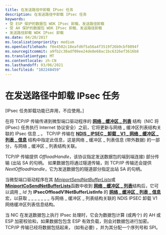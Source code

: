 ```yaml
---
title: 在发送路径中卸载 IPsec 任务
description: 在发送路径中卸载 IPsec 任务
keywords:
- 受 ESP 保护的数据包 WDK IPsec 卸载、发送路径卸载
- 受 AH 保护的数据包 WDK IPsec 卸载、发送路径卸载
- 发送路径卸载 WDK IPsec 卸载
ms.date: 04/20/2017
ms.localizationpriority: medium
ms.openlocfilehash: f0e4502c18eafd6f5a56a4f3519f26b9cbf0894f
ms.sourcegitcommit: a9fb2c30adf09ee24de8e68ac1bc6326ef3616b8
ms.translationtype: MT
ms.contentlocale: zh-CN
ms.lasthandoff: 03/06/2021
ms.locfileid: "102248459"
---
```

# <a name="offloading-ipsec-tasks-in-the-send-path"></a>在发送路径中卸载 IPsec 任务

\[IPsec 任务卸载功能已弃用，不应使用。\]




在将 TCP/IP 传输传递到微型端口驱动程序的 [**网络 \_ 缓冲区 \_ 列表**](/windows-hardware/drivers/ddi/nbl/ns-nbl-net_buffer_list) 结构（NIC 将 (IPsec) 任务执行 Internet 协议安全）之前，它将更新与网络 \_ 缓冲区列表结构关联的 IPsec 信息 \_ 。 TCP/IP 传输在 [**NDIS \_ IPSEC \_ 卸载 \_ V1 \_ 网络 \_ 缓冲区 \_ 列表 \_ 信息**](/windows-hardware/drivers/ddi/ndis/ns-ndis-_ndis_ipsec_offload_v1_net_buffer_list_info) 结构中指定此信息，这是网络 \_ 缓冲区 \_ 列表信息 (带外数据) 的一部分，与网络 \_ 缓冲区 \_ 列表结构关联。

TCP/IP 传输提供 *OffloadHandle*，该协议指定发送数据包的端到端连接) 部分传输 (出站 SA 的句柄。 如果数据包将通过隧道传输，则 TCP/IP 传输还会提供 *NextOffloadHandle*，它为发送数据包的隧道部分指定出站 SA 的句柄。

当微型端口驱动程序在其 [*MiniportSendNetBufferLists*](/windows-hardware/drivers/ddi/ndis/nc-ndis-miniport_send_net_buffer_lists)或 [**MiniportCoSendNetBufferLists**](/windows-hardware/drivers/ddi/ndis/nc-ndis-miniport_co_send_net_buffer_lists)函数中收到 [**网络 \_ 缓冲区 \_ 列表**](/windows-hardware/drivers/ddi/nbl/ns-nbl-net_buffer_list)结构后，它可以调用 *\_ Id* 为 **IPsecOffloadV1NetBufferListInfo** 的 [**网络 \_ 缓冲区 \_ 列表 \_ 信息**](/windows-hardware/drivers/ddi/nblaccessors/nf-nblaccessors-net_buffer_list_info)宏，以获取 \_ \_ \_ \_ \_ \_ \_ 与网络 \_ 缓冲区 \_ 列表结构关联的 NDIS IPSEC 卸载 V1 网络缓冲区列表信息结构。

当 NIC 在发送数据包上执行 IPsec 处理时，它会为数据包计算 (或两个) 的 AH 或 ESP 加密校验和，如果数据包包含 ESP 有效负载，则会对数据包进行加密。 TCP/IP 传输已经将数据包括起来， (如有必要) ，并为其分配一个序列号和 SPI。

 

